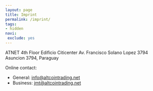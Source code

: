 ```yaml
---
layout: page
title: Imprint
permalink: /imprint/
tags:
- hidden
navi:
 exclude: yes
---
```



ATNET
4th Floor Edificio Citicenter
Av. Francisco Solano Lopez 3794
Asuncion 3794, Paraguay

Online contact:

* General: info@altcointrading.net
* Business: jmt@altcointrading.net
